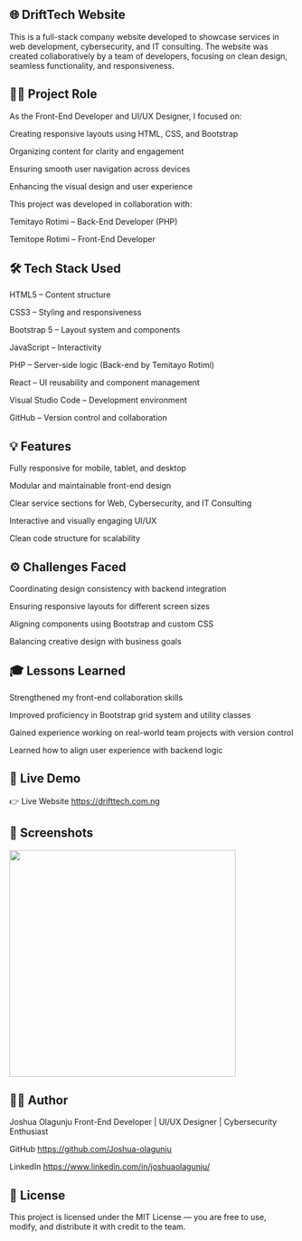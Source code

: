 ## 🌐 DriftTech Website
This is a full-stack company website developed to showcase services in web development, cybersecurity, and IT consulting. The website was created collaboratively by a team of developers, focusing on clean design, seamless functionality, and responsiveness.

## 🧑‍💻 Project Role
As the Front-End Developer and UI/UX Designer, I focused on:

Creating responsive layouts using HTML, CSS, and Bootstrap

Organizing content for clarity and engagement

Ensuring smooth user navigation across devices

Enhancing the visual design and user experience

This project was developed in collaboration with:

Temitayo Rotimi – Back-End Developer (PHP)

Temitope Rotimi – Front-End Developer

## 🛠️ Tech Stack Used
HTML5 – Content structure

CSS3 – Styling and responsiveness

Bootstrap 5 – Layout system and components

JavaScript – Interactivity

PHP – Server-side logic (Back-end by Temitayo Rotimi)

React – UI reusability and component management

Visual Studio Code – Development environment

GitHub – Version control and collaboration

## 💡 Features
Fully responsive for mobile, tablet, and desktop

Modular and maintainable front-end design

Clear service sections for Web, Cybersecurity, and IT Consulting

Interactive and visually engaging UI/UX

Clean code structure for scalability

## ⚙️ Challenges Faced
Coordinating design consistency with backend integration

Ensuring responsive layouts for different screen sizes

Aligning components using Bootstrap and custom CSS

Balancing creative design with business goals

## 🎓 Lessons Learned
Strengthened my front-end collaboration skills

Improved proficiency in Bootstrap grid system and utility classes

Gained experience working on real-world team projects with version control

Learned how to align user experience with backend logic

## 🔗 Live Demo
👉 Live Website https://drifttech.com.ng

## 📸 Screenshots

<img width="400" src="![Screenshot 2025-05-16 125239](https://github.com/user-attachments/assets/25261cda-0f02-49f6-9e8a-a0135a8eeb92)
" />

## 🧑‍🎓 Author
Joshua Olagunju
Front-End Developer | UI/UX Designer | Cybersecurity Enthusiast

GitHub    https://github.com/Joshua-olagunju

LinkedIn  https://www.linkedin.com/in/joshuaolagunju/

## 📄 License
This project is licensed under the MIT License — you are free to use, modify, and distribute it with credit to the team.

